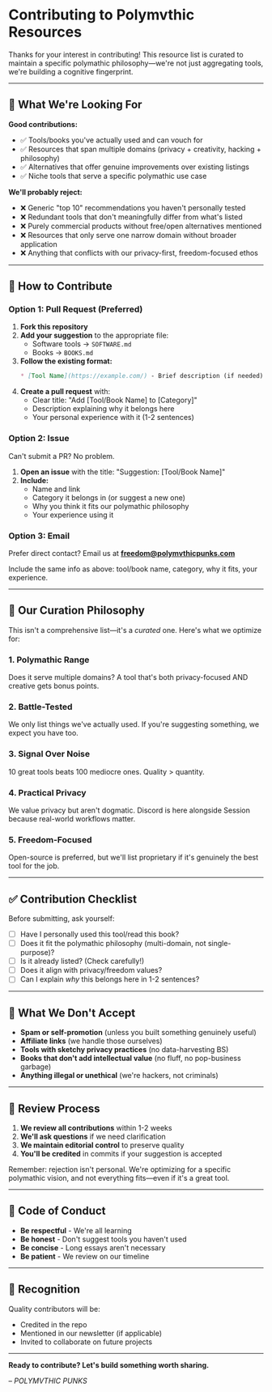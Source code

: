 # Contributing to Polymvthic Resources

Thanks for your interest in contributing! This resource list is curated to maintain a specific polymathic philosophy—we're not just aggregating tools, we're building a cognitive fingerprint.

---

## 🎯 What We're Looking For

**Good contributions:**
- ✅ Tools/books you've actually used and can vouch for
- ✅ Resources that span multiple domains (privacy + creativity, hacking + philosophy)
- ✅ Alternatives that offer genuine improvements over existing listings
- ✅ Niche tools that serve a specific polymathic use case

**We'll probably reject:**
- ❌ Generic "top 10" recommendations you haven't personally tested
- ❌ Redundant tools that don't meaningfully differ from what's listed
- ❌ Purely commercial products without free/open alternatives mentioned
- ❌ Resources that only serve one narrow domain without broader application
- ❌ Anything that conflicts with our privacy-first, freedom-focused ethos

---

## 📝 How to Contribute

### **Option 1: Pull Request (Preferred)**

1. **Fork this repository**
2. **Add your suggestion** to the appropriate file:
   - Software tools → `SOFTWARE.md`
   - Books → `BOOKS.md`
3. **Follow the existing format:**
   ```markdown
   * [Tool Name](https://example.com/) - Brief description (if needed)
   ```
4. **Create a pull request** with:
   - Clear title: "Add [Tool/Book Name] to [Category]"
   - Description explaining why it belongs here
   - Your personal experience with it (1-2 sentences)

### **Option 2: Issue**

Can't submit a PR? No problem.

1. **Open an issue** with the title: "Suggestion: [Tool/Book Name]"
2. **Include:**
   - Name and link
   - Category it belongs in (or suggest a new one)
   - Why you think it fits our polymathic philosophy
   - Your experience using it

### **Option 3: Email**

Prefer direct contact? Email us at **[freedom@polymvthicpunks.com](mailto:freedom@polymvthicpunks.com)**

Include the same info as above: tool/book name, category, why it fits, your experience.

---

## 🧠 Our Curation Philosophy

This isn't a comprehensive list—it's a *curated* one. Here's what we optimize for:

### **1. Polymathic Range**
Does it serve multiple domains? A tool that's both privacy-focused AND creative gets bonus points.

### **2. Battle-Tested**
We only list things we've actually used. If you're suggesting something, we expect you have too.

### **3. Signal Over Noise**
10 great tools beats 100 mediocre ones. Quality > quantity.

### **4. Practical Privacy**
We value privacy but aren't dogmatic. Discord is here alongside Session because real-world workflows matter.

### **5. Freedom-Focused**
Open-source is preferred, but we'll list proprietary if it's genuinely the best tool for the job.

---

## ✅ Contribution Checklist

Before submitting, ask yourself:

- [ ] Have I personally used this tool/read this book?
- [ ] Does it fit the polymathic philosophy (multi-domain, not single-purpose)?
- [ ] Is it already listed? (Check carefully!)
- [ ] Does it align with privacy/freedom values?
- [ ] Can I explain *why* this belongs here in 1-2 sentences?

---

## 🚫 What We Don't Accept

- **Spam or self-promotion** (unless you built something genuinely useful)
- **Affiliate links** (we handle those ourselves)
- **Tools with sketchy privacy practices** (no data-harvesting BS)
- **Books that don't add intellectual value** (no fluff, no pop-business garbage)
- **Anything illegal or unethical** (we're hackers, not criminals)

---

## 🔄 Review Process

1. **We review all contributions** within 1-2 weeks
2. **We'll ask questions** if we need clarification
3. **We maintain editorial control** to preserve quality
4. **You'll be credited** in commits if your suggestion is accepted

Remember: rejection isn't personal. We're optimizing for a specific polymathic vision, and not everything fits—even if it's a great tool.

---

## 📜 Code of Conduct

- **Be respectful** - We're all learning
- **Be honest** - Don't suggest tools you haven't used
- **Be concise** - Long essays aren't necessary
- **Be patient** - We review on our timeline

---

## 🤝 Recognition

Quality contributors will be:
- Credited in the repo
- Mentioned in our newsletter (if applicable)
- Invited to collaborate on future projects

---

**Ready to contribute? Let's build something worth sharing.**

*– POLYMVTHIC PUNKS*